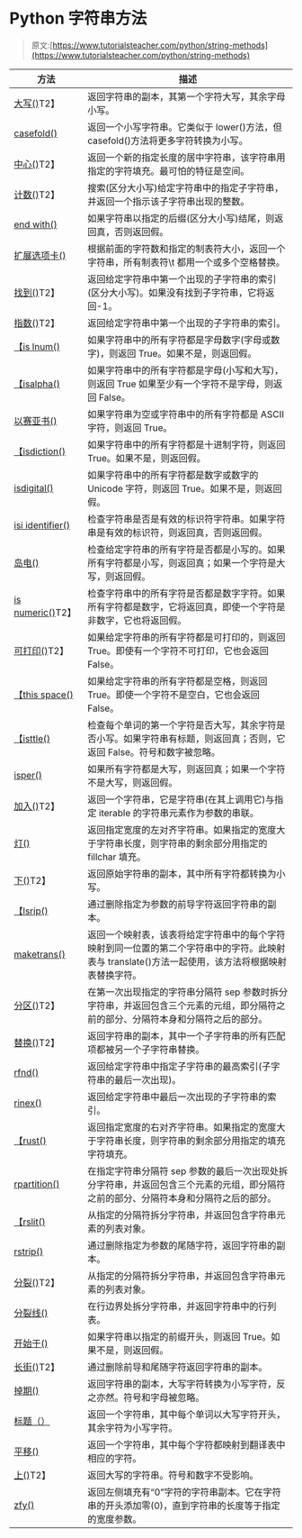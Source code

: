 # Python 字符串方法

> 原文:[https://www.tutorialsteacher.com/python/string-methods](https://www.tutorialsteacher.com/python/string-methods)

| 方法 | 描述 |
| --- | --- |
| [大写()](/python/string-capitalize)T2】 | 返回字符串的副本，其第一个字符大写，其余字母小写。 |
| [casefold()](/python/string-casefold) | 返回一个小写字符串。它类似于 lower()方法，但 casefold()方法将更多字符转换为小写。 |
| [中心()](/python/string-center)T2】 | 返回一个新的指定长度的居中字符串，该字符串用指定的字符填充。最可怕的特征是空间。 |
| [计数()](/python/string-count)T2】 | 搜索(区分大小写)给定字符串中的指定子字符串，并返回一个指示该子字符串出现的整数。 |
| [end with()](/python/string-endswith) | 如果字符串以指定的后缀(区分大小写)结尾，则返回真，否则返回假。 |
| [扩展选项卡()](/python/string-expandtabs) | 根据前面的字符数和指定的制表符大小，返回一个字符串，所有制表符\t 都用一个或多个空格替换。 |
| [找到()](/python/string-find)T2】 | 返回给定字符串中第一个出现的子字符串的索引(区分大小写)。如果没有找到子字符串，它将返回-1。 |
| [指数()](/python/string-index)T2】 | 返回给定字符串中第一个出现的子字符串的索引。 |
| [【is lnum()](/python/string-isalnum) | 如果字符串中的所有字符都是字母数字(字母或数字)，则返回 True。如果不是，则返回假。 |
| [【isalpha()](/python/string-isalpha) | 如果字符串中的所有字符都是字母(小写和大写)，则返回 True 如果至少有一个字符不是字母，则返回 False。 |
| [以赛亚书()](/python/string-isascii) | 如果字符串为空或字符串中的所有字符都是 ASCII 字符，则返回 True。 |
| [【isdiction()](/python/string-isdecimal) | 如果字符串中的所有字符都是十进制字符，则返回 True。如果不是，则返回假。 |
| [isdigital()](/python/string-isdigit) | 如果字符串中的所有字符都是数字或数字的 Unicode 字符，则返回 True。如果不是，则返回假。 |
| [isi identifier()](/python/string-isidentifier) | 检查字符串是否是有效的标识符字符串。如果字符串是有效的标识符，则返回真，否则返回假。 |
| [岛电()](/python/string-islower) | 检查给定字符串的所有字符是否都是小写的。如果所有字符都是小写，则返回真；如果一个字符是大写，则返回假。 |
| [is numeric()](/python/string-isnumeric)T2】 | 检查字符串中的所有字符是否都是数字字符。如果所有字符都是数字，它将返回真，即使一个字符是非数字，它也将返回假。 |
| [可打印()](/python/string-isprintable)T2】 | 如果给定字符串的所有字符都是可打印的，则返回 True。即使有一个字符不可打印，它也会返回 False。 |
| [【this space()](/python/string-isspace) | 如果给定字符串的所有字符都是空格，则返回 True。即使一个字符不是空白，它也会返回 False。 |
| [【isttle()](/python/string-istitle) | 检查每个单词的第一个字符是否大写，其余字符是否小写。如果字符串有标题，则返回真；否则，它返回 False。符号和数字被忽略。 |
| [isper()](/python/string-isupper) | 如果所有字符都是大写，则返回真；如果一个字符不是大写，则返回假。 |
| [加入()](/python/string-join)T2】 | 返回一个字符串，它是字符串(在其上调用它)与指定 iterable 的字符串元素作为参数的串联。 |
| [灯()](/python/string-ljust) | 返回指定宽度的左对齐字符串。如果指定的宽度大于字符串长度，则字符串的剩余部分用指定的 fillchar 填充。 |
| [下()](/python/string-lower)T2】 | 返回原始字符串的副本，其中所有字符都转换为小写。 |
| [【lsrip()](/python/string-lstrip) | 通过删除指定为参数的前导字符返回字符串的副本。 |
| [maketrans()](/python/string-maketrans) | 返回一个映射表，该表将给定字符串中的每个字符映射到同一位置的第二个字符串中的字符。此映射表与 translate()方法一起使用，该方法将根据映射表替换字符。 |
| [分区()](/python/string-partition)T2】 | 在第一次出现指定的字符串分隔符 sep 参数时拆分字符串，并返回包含三个元素的元组，即分隔符之前的部分、分隔符本身和分隔符之后的部分。 |
| [替换()](/python/string-replace)T2】 | 返回字符串的副本，其中一个子字符串的所有匹配项都被另一个子字符串替换。 |
| [rfnd()](/python/string-rfind) | 返回给定字符串中指定子字符串的最高索引(子字符串的最后一次出现)。 |
| [rinex()](/python/string-rindex) | 返回给定字符串中最后一次出现的子字符串的索引。 |
| [【rust()](/python/string-rjust) | 返回指定宽度的右对齐字符串。如果指定的宽度大于字符串长度，则字符串的剩余部分用指定的填充字符填充。 |
| [rpartition()](/python/string-rpartition) | 在指定字符串分隔符 sep 参数的最后一次出现处拆分字符串，并返回包含三个元素的元组，即分隔符之前的部分、分隔符本身和分隔符之后的部分。 |
| [【rslit()](/python/string-rsplit) | 从指定的分隔符拆分字符串，并返回包含字符串元素的列表对象。 |
| [rstrip()](/python/string-rstrip) | 通过删除指定为参数的尾随字符，返回字符串的副本。 |
| [分裂()](/python/string-split)T2】 | 从指定的分隔符拆分字符串，并返回包含字符串元素的列表对象。 |
| [分裂线()](/python/string-splitlines) | 在行边界处拆分字符串，并返回字符串中的行列表。 |
| [开始于()](/python/string-startswith) | 如果字符串以指定的前缀开头，则返回 True。如果不是，则返回假。 |
| [长街()](/python/string-strip)T2】 | 通过删除前导和尾随字符返回字符串的副本。 |
| [掉期()](/python/string-swapcase) | 返回字符串的副本，大写字符转换为小写字符，反之亦然。符号和字母被忽略。 |
| [标题（）](/python/string-title) | 返回一个字符串，其中每个单词以大写字符开头，其余字符为小写字符。 |
| [平移()](/python/string-translate) | 返回一个字符串，其中每个字符都映射到翻译表中相应的字符。 |
| [上()](/python/string-upper)T2】 | 返回大写的字符串。符号和数字不受影响。 |
| [zfy()](/python/string-zfill) | 返回左侧填充有“0”字符的字符串副本。它在字符串的开头添加零(0)，直到字符串的长度等于指定的宽度参数。 |